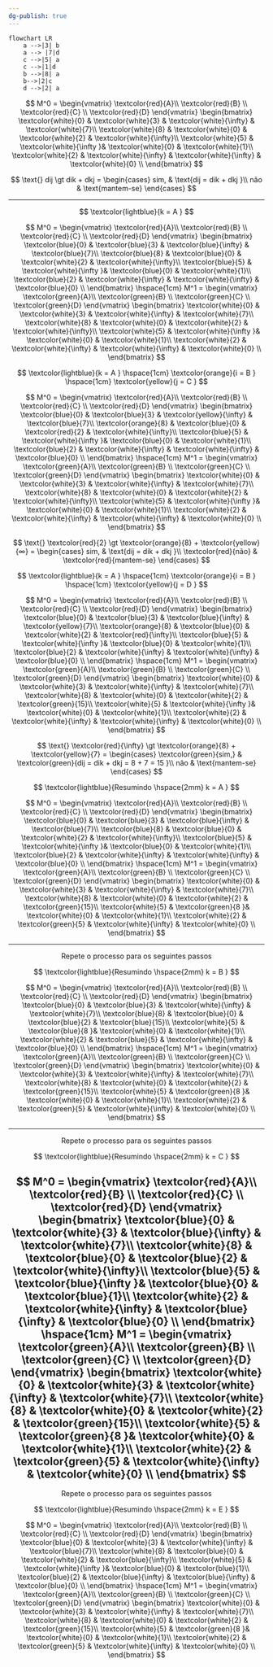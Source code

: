 ```yaml
---
dg-publish: true
---
```


```mermaid
flowchart LR
	a -->|3| b 
	a --> |7|d
	c -->|5| a  
	c -->|1|d
	b -->|8| a  
	b-->|2|c
	d -->|2| a
```
$$
M^0 =
\begin{vmatrix}
    \textcolor{red}{A}\\ \textcolor{red}{B}  \\ \textcolor{red}{C}  \\ \textcolor{red}{D} 
\end{vmatrix}
\begin{bmatrix}
    \textcolor{white}{0}  & \textcolor{white}{3}  & \textcolor{white}{\infty} & \textcolor{white}{7}\\
    \textcolor{white}{8}  & \textcolor{white}{0}  & \textcolor{white}{2} & \textcolor{white}{\infty}\\ 
    \textcolor{white}{5}  & \textcolor{white}{\infty }& \textcolor{white}{0}  & \textcolor{white}{1}\\
    \textcolor{white}{2}  & \textcolor{white}{\infty} & \textcolor{white}{\infty} & \textcolor{white}{0} \\
\end{bmatrix}
$$



$$
\text{} dij \gt dik + dkj = \begin{cases}
    sim,   & \text{dij = dik + dkj }\\
    não & \text{mantem-se}
\end{cases}
$$

---

$$
\textcolor{lightblue}{k = A } 
$$

$$
M^0 =
\begin{vmatrix}
    \textcolor{red}{A}\\ \textcolor{red}{B}  \\ \textcolor{red}{C}  \\ \textcolor{red}{D} 
\end{vmatrix}
\begin{bmatrix}
    \textcolor{blue}{0}  & \textcolor{blue}{3}  & \textcolor{blue}{\infty} & \textcolor{blue}{7}\\
    \textcolor{blue}{8}  & \textcolor{blue}{0}  & \textcolor{white}{2} & \textcolor{white}{\infty}\\ 
    \textcolor{blue}{5}  & \textcolor{white}{\infty }& \textcolor{blue}{0}  & \textcolor{white}{1}\\
    \textcolor{blue}{2}  & \textcolor{white}{\infty} & \textcolor{white}{\infty} & \textcolor{blue}{0} \\
\end{bmatrix}
\hspace{1cm}
M^1 =
\begin{vmatrix}
     \textcolor{green}{A}\\ \textcolor{green}{B}  \\ \textcolor{green}{C}  \\ \textcolor{green}{D} 
\end{vmatrix}
\begin{bmatrix}
    \textcolor{white}{0}  & \textcolor{white}{3}  & \textcolor{white}{\infty} & \textcolor{white}{7}\\
    \textcolor{white}{8}  & \textcolor{white}{0}  & \textcolor{white}{2} & \textcolor{white}{\infty}\\ 
    \textcolor{white}{5}  & \textcolor{white}{\infty }& \textcolor{white}{0}  & \textcolor{white}{1}\\
    \textcolor{white}{2}  & \textcolor{white}{\infty} & \textcolor{white}{\infty} & \textcolor{white}{0} \\
\end{bmatrix}
$$

$$
\textcolor{lightblue}{k = A }
\hspace{1cm}
\textcolor{orange}{i = B } 
\hspace{1cm}
\textcolor{yellow}{j = C } 
$$

$$
M^0 =
\begin{vmatrix}
    \textcolor{red}{A}\\ \textcolor{red}{B}  \\ \textcolor{red}{C}  \\ \textcolor{red}{D} 
\end{vmatrix}
\begin{bmatrix}
    \textcolor{blue}{0}  & \textcolor{blue}{3}  & \textcolor{yellow}{\infty} & \textcolor{blue}{7}\\
    \textcolor{orange}{8}  & \textcolor{blue}{0}  & \textcolor{red}{2} & \textcolor{white}{\infty}\\ 
    \textcolor{blue}{5}  & \textcolor{white}{\infty }& \textcolor{blue}{0}  & \textcolor{white}{1}\\
    \textcolor{blue}{2}  & \textcolor{white}{\infty} & \textcolor{white}{\infty} & \textcolor{blue}{0} \\
\end{bmatrix}
\hspace{1cm}
M^1 =
\begin{vmatrix}
     \textcolor{green}{A}\\ \textcolor{green}{B}  \\ \textcolor{green}{C}  \\ \textcolor{green}{D} 
\end{vmatrix}
\begin{bmatrix}
    \textcolor{white}{0}  & \textcolor{white}{3}  & \textcolor{white}{\infty} & \textcolor{white}{7}\\
    \textcolor{white}{8}  & \textcolor{white}{0}  & \textcolor{white}{2} & \textcolor{white}{\infty}\\ 
    \textcolor{white}{5}  & \textcolor{white}{\infty }& \textcolor{white}{0}  & \textcolor{white}{1}\\
    \textcolor{white}{2}  & \textcolor{white}{\infty} & \textcolor{white}{\infty} & \textcolor{white}{0} \\
\end{bmatrix}
$$


$$
\text{} \textcolor{red}{2} \gt \textcolor{orange}{8} + \textcolor{yellow}{∞} = \begin{cases}
    sim,   & \text{dij = dik + dkj }\\
    \textcolor{red}{não} & \textcolor{red}{mantem-se}
\end{cases}
$$

$$
\textcolor{lightblue}{k = A }
\hspace{1cm}
\textcolor{orange}{i = B } 
\hspace{1cm}
\textcolor{yellow}{j = D } 
$$

$$
M^0 =
\begin{vmatrix}
    \textcolor{red}{A}\\ \textcolor{red}{B}  \\ \textcolor{red}{C}  \\ \textcolor{red}{D} 
\end{vmatrix}
\begin{bmatrix}
    \textcolor{blue}{0}  & \textcolor{blue}{3}  & \textcolor{blue}{\infty} & \textcolor{yellow}{7}\\
    \textcolor{orange}{8}  & \textcolor{blue}{0}  & \textcolor{white}{2} & \textcolor{red}{\infty}\\ 
    \textcolor{blue}{5}  & \textcolor{white}{\infty }& \textcolor{blue}{0}  & \textcolor{white}{1}\\
    \textcolor{blue}{2}  & \textcolor{white}{\infty} & \textcolor{white}{\infty} & \textcolor{blue}{0} \\
\end{bmatrix}
\hspace{1cm}
M^1 =
\begin{vmatrix}
     \textcolor{green}{A}\\ \textcolor{green}{B}  \\ \textcolor{green}{C}  \\ \textcolor{green}{D} 
\end{vmatrix}
\begin{bmatrix}
    \textcolor{white}{0}  & \textcolor{white}{3}  & \textcolor{white}{\infty} & \textcolor{white}{7}\\
    \textcolor{white}{8}  & \textcolor{white}{0}  & \textcolor{white}{2} & \textcolor{green}{15}\\ 
    \textcolor{white}{5}  & \textcolor{white}{\infty }& \textcolor{white}{0}  & \textcolor{white}{1}\\
    \textcolor{white}{2}  & \textcolor{white}{\infty} & \textcolor{white}{\infty} & \textcolor{white}{0} \\
\end{bmatrix}
$$


$$
\text{} \textcolor{red}{\infty} \gt \textcolor{orange}{8} + \textcolor{yellow}{7} = \begin{cases}
    \textcolor{green}{sim,}   & \textcolor{green}{dij = dik + dkj = 8 + 7 = 15 }\\
    não & \text{mantem-se}
\end{cases}
$$

$$
\textcolor{lightblue}{Resumindo  \hspace{2mm} k = A }
$$

$$
M^0 =
\begin{vmatrix}
    \textcolor{red}{A}\\ \textcolor{red}{B}  \\ \textcolor{red}{C}  \\ \textcolor{red}{D} 
\end{vmatrix}
\begin{bmatrix}
    \textcolor{blue}{0}  & \textcolor{blue}{3}  & \textcolor{blue}{\infty} & \textcolor{blue}{7}\\
    \textcolor{blue}{8}  & \textcolor{blue}{0}  & \textcolor{white}{2} & \textcolor{white}{\infty}\\ 
    \textcolor{blue}{5}  & \textcolor{white}{\infty }& \textcolor{blue}{0}  & \textcolor{white}{1}\\
    \textcolor{blue}{2}  & \textcolor{white}{\infty} & \textcolor{white}{\infty} & \textcolor{blue}{0} \\
\end{bmatrix}
\hspace{1cm}
M^1 =
\begin{vmatrix}
     \textcolor{green}{A}\\ \textcolor{green}{B}  \\ \textcolor{green}{C}  \\ \textcolor{green}{D} 
\end{vmatrix}
\begin{bmatrix}
    \textcolor{white}{0}  & \textcolor{white}{3}  & \textcolor{white}{\infty} & \textcolor{white}{7}\\
    \textcolor{white}{8}  & \textcolor{white}{0}  & \textcolor{white}{2} & \textcolor{green}{15}\\ 
    \textcolor{white}{5}  & \textcolor{green}{8 }& \textcolor{white}{0}  & \textcolor{white}{1}\\
    \textcolor{white}{2}  & \textcolor{green}{5} & \textcolor{white}{\infty} & \textcolor{white}{0} \\
\end{bmatrix}
$$

---

$$
\text{Repete o processo para os seguintes passos}
$$

$$
\textcolor{lightblue}{Resumindo  \hspace{2mm} k = B }
$$

$$
M^0 =
\begin{vmatrix}
    \textcolor{red}{A}\\ \textcolor{red}{B}  \\ \textcolor{red}{C}  \\ \textcolor{red}{D} 
\end{vmatrix}
\begin{bmatrix}
    \textcolor{blue}{0}  & \textcolor{blue}{3}  & \textcolor{white}{\infty} & \textcolor{white}{7}\\
    \textcolor{blue}{8}  & \textcolor{blue}{0}  & \textcolor{blue}{2} & \textcolor{blue}{15}\\ 
    \textcolor{white}{5}  & \textcolor{blue}{8 }& \textcolor{white}{0}  & \textcolor{white}{1}\\
    \textcolor{white}{2}  & \textcolor{blue}{5} & \textcolor{white}{\infty} & \textcolor{blue}{0} \\
\end{bmatrix}
\hspace{1cm}
M^1 =
\begin{vmatrix}
     \textcolor{green}{A}\\ \textcolor{green}{B}  \\ \textcolor{green}{C}  \\ \textcolor{green}{D} 
\end{vmatrix}
\begin{bmatrix}
    \textcolor{white}{0}  & \textcolor{white}{3}  & \textcolor{white}{\infty} & \textcolor{white}{7}\\
    \textcolor{white}{8}  & \textcolor{white}{0}  & \textcolor{white}{2} & \textcolor{green}{15}\\ 
    \textcolor{white}{5}  & \textcolor{green}{8 }& \textcolor{white}{0}  & \textcolor{white}{1}\\
    \textcolor{white}{2}  & \textcolor{green}{5} & \textcolor{white}{\infty} & \textcolor{white}{0} \\
\end{bmatrix}
$$

---

$$
\text{Repete o processo para os seguintes passos}
$$

$$
\textcolor{lightblue}{Resumindo  \hspace{2mm} k = C }
$$

$$
M^0 =
\begin{vmatrix}
    \textcolor{red}{A}\\ \textcolor{red}{B}  \\ \textcolor{red}{C}  \\ \textcolor{red}{D} 
\end{vmatrix}
\begin{bmatrix}
    \textcolor{blue}{0}  & \textcolor{white}{3}  & \textcolor{blue}{\infty} & \textcolor{white}{7}\\
    \textcolor{white}{8}  & \textcolor{blue}{0}  & \textcolor{blue}{2} & \textcolor{white}{\infty}\\ 
    \textcolor{blue}{5}  & \textcolor{blue}{\infty }& \textcolor{blue}{0}  & \textcolor{blue}{1}\\
    \textcolor{white}{2}  & \textcolor{white}{\infty} & \textcolor{blue}{\infty} & \textcolor{blue}{0} \\
\end{bmatrix}
\hspace{1cm}
M^1 =
\begin{vmatrix}
     \textcolor{green}{A}\\ \textcolor{green}{B}  \\ \textcolor{green}{C}  \\ \textcolor{green}{D} 
\end{vmatrix}
\begin{bmatrix}
    \textcolor{white}{0}  & \textcolor{white}{3}  & \textcolor{white}{\infty} & \textcolor{white}{7}\\
    \textcolor{white}{8}  & \textcolor{white}{0}  & \textcolor{white}{2} & \textcolor{green}{15}\\ 
    \textcolor{white}{5}  & \textcolor{green}{8 }& \textcolor{white}{0}  & \textcolor{white}{1}\\
    \textcolor{white}{2}  & \textcolor{green}{5} & \textcolor{white}{\infty} & \textcolor{white}{0} \\
\end{bmatrix}
$$
---

$$
\text{Repete o processo para os seguintes passos}
$$

$$
\textcolor{lightblue}{Resumindo  \hspace{2mm} k = E }
$$

$$
M^0 =
\begin{vmatrix}
    \textcolor{red}{A}\\ \textcolor{red}{B}  \\ \textcolor{red}{C}  \\ \textcolor{red}{D} 
\end{vmatrix}
\begin{bmatrix}
    \textcolor{blue}{0}  & \textcolor{white}{3}  & \textcolor{white}{\infty} & \textcolor{blue}{7}\\
    \textcolor{white}{8}  & \textcolor{blue}{0}  & \textcolor{white}{2} & \textcolor{blue}{\infty}\\ 
    \textcolor{white}{5}  & \textcolor{white}{\infty }& \textcolor{blue}{0}  & \textcolor{blue}{1}\\
    \textcolor{blue}{2}  & \textcolor{blue}{\infty} & \textcolor{blue}{\infty} & \textcolor{blue}{0} \\
\end{bmatrix}
\hspace{1cm}
M^1 =
\begin{vmatrix}
     \textcolor{green}{A}\\ \textcolor{green}{B}  \\ \textcolor{green}{C}  \\ \textcolor{green}{D} 
\end{vmatrix}
\begin{bmatrix}
    \textcolor{white}{0}  & \textcolor{white}{3}  & \textcolor{white}{\infty} & \textcolor{white}{7}\\
    \textcolor{white}{8}  & \textcolor{white}{0}  & \textcolor{white}{2} & \textcolor{green}{15}\\ 
    \textcolor{white}{5}  & \textcolor{green}{8 }& \textcolor{white}{0}  & \textcolor{white}{1}\\
    \textcolor{white}{2}  & \textcolor{green}{5} & \textcolor{white}{\infty} & \textcolor{white}{0} \\
\end{bmatrix}
$$
